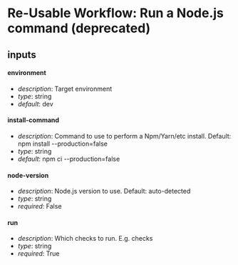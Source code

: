 # Re-Usable Workflow: Run a Node.js command (deprecated)
## inputs
#### environment
- *description*: Target environment
- *type*: string
- *default*: dev
#### install-command
- *description*: Command to use to perform a Npm/Yarn/etc install. Default: npm install --production=false
- *type*: string
- *default*: npm ci --production=false
#### node-version
- *description*: Node.js version to use. Default: auto-detected
- *type*: string
- *required*: False
#### run
- *description*: Which checks to run. E.g. checks
- *type*: string
- *required*: True